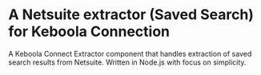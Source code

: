 # A Netsuite extractor (Saved Search) for Keboola Connection

A Keboola Connect Extractor component that handles extraction of saved search results from Netsuite. Written in Node.js with focus on simplicity.


